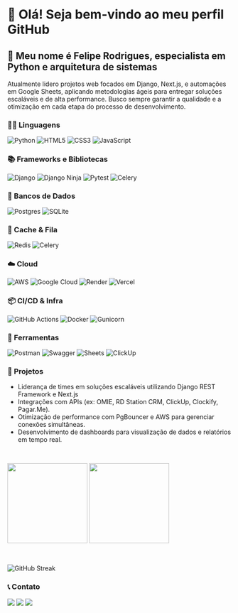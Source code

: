 <div>
  <h1>👋 Olá! Seja bem-vindo ao meu perfil GitHub</h1>
  <h2>🧑 Meu nome é Felipe Rodrigues, especialista em Python e arquitetura de sistemas</h2>
  <p>Atualmente lidero projetos web focados em Django, Next.js, e automações em Google Sheets, aplicando metodologias ágeis para entregar soluções escaláveis e de alta performance. Busco sempre garantir a qualidade e a otimização em cada etapa do processo de desenvolvimento.</p>
</div>

<h3>🧑‍💻 Linguagens</h3>
<div>
  <img src="https://img.shields.io/badge/python-3670A0?style=for-the-badge&logo=python&logoColor=ffdd54" alt="Python">
  <img src="https://img.shields.io/badge/html5-%23E34F26.svg?style=for-the-badge&logo=html5&logoColor=white" alt="HTML5">
  <img src="https://img.shields.io/badge/css3-%231572B6.svg?style=for-the-badge&logo=css3&logoColor=white" alt="CSS3">
  <img src="https://img.shields.io/badge/javascript-%23323330.svg?style=for-the-badge&logo=javascript&logoColor=%23F7DF1E" alt="JavaScript">
</div>

<h3>📚 Frameworks e Bibliotecas</h3>
<div>
  <img src="https://img.shields.io/badge/django-%23092E20.svg?style=for-the-badge&logo=django&logoColor=white" alt="Django">
  <img src="https://img.shields.io/badge/DJANGO-NINJA-ff1709?style=for-the-badge&logo=django&logoColor=white&color=ff1709&labelColor=black" alt="Django Ninja">
  <img src="https://img.shields.io/badge/pytest-%23ffffff.svg?style=for-the-badge&logo=pytest&logoColor=2f9fe3" alt="Pytest">
  <img src="https://img.shields.io/badge/celery-%23a9cc54.svg?style=for-the-badge&logo=celery&logoColor=ddf4a4" alt="Celery">
</div>

<h3>💾 Bancos de Dados</h3>
<div>
  <img src="https://img.shields.io/badge/postgres-%23316192.svg?style=for-the-badge&logo=postgresql&logoColor=white" alt="Postgres">
  <img src="https://img.shields.io/badge/sqlite-%2307405e.svg?style=for-the-badge&logo=sqlite&logoColor=white" alt="SQLite">
</div>

<h3>🧠 Cache & Fila</h3>
<div>
  <img src="https://img.shields.io/badge/redis-%23DD0031.svg?style=for-the-badge&logo=redis&logoColor=white" alt="Redis">
  <img src="https://img.shields.io/badge/celery-%23a9cc54.svg?style=for-the-badge&logo=celery&logoColor=ddf4a4" alt="Celery">
</div>

<h3>☁️ Cloud</h3>
<div>
  <img src="https://img.shields.io/badge/AWS-%23FF9900.svg?style=for-the-badge&logo=amazon-aws&logoColor=white" alt="AWS">
  <img src="https://img.shields.io/badge/GoogleCloud-%234285F4.svg?style=for-the-badge&logo=google-cloud&logoColor=white" alt="Google Cloud">
  <img src="https://img.shields.io/badge/render-46E3B7.svg?style=for-the-badge&logo=render&logoColor=white" alt="Render">
  <img src="https://img.shields.io/badge/vercel-%23000000.svg?style=for-the-badge&logo=vercel&logoColor=white" alt="Vercel">
</div>

<h3>📦 CI/CD & Infra</h3>
<div>
  <img src="https://img.shields.io/badge/github%20actions-%232671E5.svg?style=for-the-badge&logo=githubactions&logoColor=white" alt="GitHub Actions">
  <img src="https://img.shields.io/badge/docker-%230db7ed.svg?style=for-the-badge&logo=docker&logoColor=white" alt="Docker">
  <img src="https://img.shields.io/badge/gunicorn-629371?style=for-the-badge&logo=gunicorn&logoColor=white" alt="Gunicorn">
</div>

<h3>💼 Ferramentas</h3>
<div>
  <img src="https://img.shields.io/badge/Postman-FF6C37?style=for-the-badge&logo=postman&logoColor=white" alt="Postman">
  <img src="https://img.shields.io/badge/-Swagger-%23Clojure?style=for-the-badge&logo=swagger&logoColor=white" alt="Swagger">
  <img src="https://img.shields.io/badge/Google%20Sheets-34A853?style=for-the-badge&logo=google-sheets&logoColor=white" alt="Sheets">
  <img src="https://img.shields.io/badge/CLICKUP-ff1709?style=for-the-badge&color=fff&labelColor=black" alt="ClickUp">
</div>

<h3>🚀 Projetos</h3>
<ul>
  <li>Liderança de times em soluções escaláveis utilizando Django REST Framework e Next.js</li>
  <li>Integrações com APIs (ex: OMIE, RD Station CRM, ClickUp, Clockify, Pagar.Me).</li>
  <li>Otimização de performance com PgBouncer e AWS para gerenciar conexões simultâneas.</li>
  <li>Desenvolvimento de dashboards para visualização de dados e relatórios em tempo real.</li>
</ul>

&nbsp;

<div>
  <img height="180em" src="https://github-readme-stats.vercel.app/api?username=fehenriq&show_icons=true&theme=dracula&include_all_commits=true&count_private=true"/>
  <img height="180em" src="https://github-readme-stats.vercel.app/api/top-langs/?username=fehenriq&layout=compact&langs_count=8&theme=dracula&hide=cython,css"/>

  &nbsp;

  <img src="https://streak-stats.demolab.com?user=fehenriq&theme=horizon" alt="GitHub Streak">
</div>

<h3>📞 Contato</h3>
<div>
  <a href="https://instagram.com/fe_henriq" target="_blank"><img src="https://img.shields.io/badge/-Instagram-%23E4405F?style=for-the-badge&logo=instagram&logoColor=white" target="_blank"></a>
  <a href="mailto:lipe.h.r@gmail.com"><img src="https://img.shields.io/badge/Gmail-D14836?style=for-the-badge&logo=gmail&logoColor=white" target="_blank"></a>
  <a href="https://www.linkedin.com/in/fehenriq-rodrigues/" target="_blank"><img src="https://img.shields.io/badge/-LinkedIn-%230077B5?style=for-the-badge&logo=linkedin&logoColor=white" target="_blank"></a>
</div>
